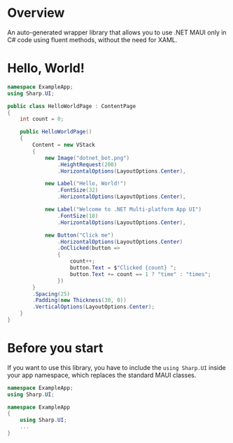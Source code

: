# Overview
An auto-generated wrapper library that allows you to use .NET MAUI only in C# code using fluent methods, without the need for XAML.

# Hello, World!

```cs
namespace ExampleApp;
using Sharp.UI;

public class HelloWorldPage : ContentPage
{
    int count = 0;

    public HelloWorldPage()
    {
        Content = new VStack
        {
            new Image("dotnet_bot.png")
                .HeightRequest(200)
                .HorizontalOptions(LayoutOptions.Center),

            new Label("Hello, World!")
                .FontSize(32)
                .HorizontalOptions(LayoutOptions.Center),

            new Label("Welcome to .NET Multi-platform App UI")
                .FontSize(18)
                .HorizontalOptions(LayoutOptions.Center),

            new Button("Click me")
                .HorizontalOptions(LayoutOptions.Center)
                .OnClicked(button =>
                {
                    count++;
                    button.Text = $"Clicked {count} ";
                    button.Text += count == 1 ? "time" : "times";
                })
        }
        .Spacing(25)
        .Padding(new Thickness(30, 0))
        .VerticalOptions(LayoutOptions.Center);
    }
}
```

# Before you start
If you want to use this library, you have to include the `using Sharp.UI` inside your app namespace, which replaces the standard MAUI classes.

```cs
namespace ExampleApp;
using Sharp.UI;
```

```cs
namespace ExampleApp
{
    using Sharp.UI;
    ...
}
```